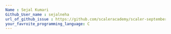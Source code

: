 ```yaml
---
Name : Sejal Kumari
Github_User_name : sejalneha
url_of_github_issue : https://github.com/scaleracademy/scaler-september-open-source-challenge/issues/371
your_favroite_programming_language: C
---
```

